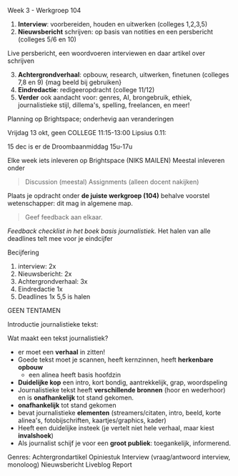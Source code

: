 Week 3 - Werkgroep 104


1. **Interview**:  voorbereiden, houden en uitwerken (colleges 1,2,3,5)
2. **Nieuwsbericht** schrijven: op basis van notities en een persbericht (colleges 5/6 en 10)

Live persbericht, een woordvoeren interviewen en daar artikel over schrijven

3. **Achtergrondverhaal**: opbouw, research, uitwerken, finetunen (colleges 7,8 en 9) {mag beeld bij gebruiken}
4. **Eindredactie**: redigeeropdracht (college 11/12)
5. **Verder** ook aandacht voor: genres, AI, brongebruik, ethiek, journalistieke stijl, dillema's, spelling, freelancen, en meer!

Planning op Brightspace; onderhevig aan veranderingen

Vrijdag 13 okt, geen COLLEGE 11:15-13:00 Lipsius 0.11:

15 dec is er de Droombaanmiddag 15u-17u

Elke week iets inleveren op Brightspace (NIKS MAILEN)
Meestal inleveren onder
> Discussion (meestal)
> Assignments (alleen docent nakijken)

Plaats je opdracht onder **de juiste werkgroep (104)** behalve voorstel wetenschapper: dit mag in algemene map.

>Geef feedback aan elkaar.

*Feedback checklist in het boek basis journalistiek.*
Het halen van alle deadlines telt mee voor je eindcijfer


Becijfering
1. interview: 2x
2. Nieuwsbericht: 2x
3. Achtergrondverhaal: 3x
4. Eindredactie 1x
5. Deadlines 1x
5,5 is halen

GEEN TENTAMEN

Introductie journalistieke tekst:

Wat maakt een tekst journalistiek?
- er moet een **verhaal** in zitten!
- Goede tekst moet je scannen, heeft kernzinnen, heeft **herkenbare opbouw**
	- een alinea heeft basis hoofdzin
- **Duidelijke kop** een intro, kort bondig, aantrekkelijk, grap, woordspeling
- Journalistieke tekst heeft **verschillende bronnen** (hoor en wederhoor) en is **onafhankelijk** tot stand gekomen.
- **onafhankelijk** tot stand gekomen
- bevat journalistieke **elementen** (streamers/citaten, intro, beeld, korte alinea's, fotobijschriften, kaartjes/graphics, kader)
- Heeft een duidelijke insteek (je vertelt niet hele verhaal, maar kiest **invalshoek**)
- Als journalist schijf je voor een **groot publiek**: toegankelijk, informerend.

Genres:
	Achtergrondartikel
	Opiniestuk
	Interview (vraag/antwoord interview, monoloog)
	Nieuwsbericht
	Liveblog
	Report




